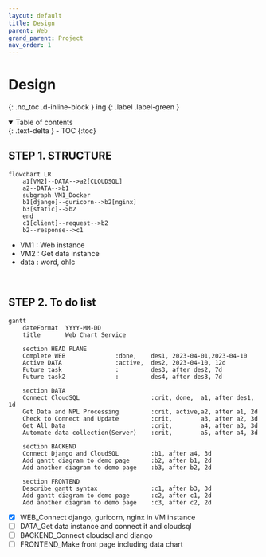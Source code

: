 ```yaml
---
layout: default
title: Design
parent: Web
grand_parent: Project
nav_order: 1
---
```


# Design
{: .no_toc .d-inline-block }
ing
{: .label .label-green }
<details open markdown="block">
  <summary>
    Table of contents
  </summary>
  {: .text-delta }
- TOC
{:toc}
</details>

<!------------------------------------ STEP ------------------------------------>
## STEP 1. STRUCTURE

```mermaid
flowchart LR
    a1[VM2]--DATA-->a2[CLOUDSQL]
    a2--DATA-->b1
    subgraph VM1_Docker
    b1[django]--guricorn-->b2[nginx]
    b3[static]-->b2
    end
    c1[client]--request-->b2
    b2--response-->c1
```

* VM1 : Web instance
* VM2 : Get data instance
* data : word, ohlc

<br>

<!------------------------------------ STEP ------------------------------------>
## STEP 2. To do list

```mermaid
gantt
    dateFormat  YYYY-MM-DD
    title       Web Chart Service

    section HEAD PLANE
    Complete WEB              :done,    des1, 2023-04-01,2023-04-10
    Active DATA               :active,  des2, 2023-04-10, 12d
    Future task               :         des3, after des2, 7d
    Future task2              :         des4, after des3, 7d

    section DATA
    Connect CloudSQL                    :crit, done,  a1, after des1, 1d
    Get Data and NPL Processing         :crit, active,a2, after a1, 2d
    Check to Connect and Update         :crit,        a3, after a2, 3d
    Get All Data                        :crit,        a4, after a3, 3d
    Automate data collection(Server)    :crit,        a5, after a4, 3d
    
    section BACKEND
    Connect Django and CloudSQL         :b1, after a4, 3d
    Add gantt diagram to demo page      :b2, after b1, 2d
    Add another diagram to demo page    :b3, after b2, 2d

    section FRONTEND
    Describe gantt syntax               :c1, after b3, 3d
    Add gantt diagram to demo page      :c2, after c1, 2d
    Add another diagram to demo page    :c3, after c2, 2d
```

- [x] WEB_Connect django, guricorn, nginx in VM instance
- [ ] DATA_Get data instance and connect it and cloudsql
- [ ] BACKEND_Connect cloudsql and django
- [ ] FRONTEND_Make front page including data chart